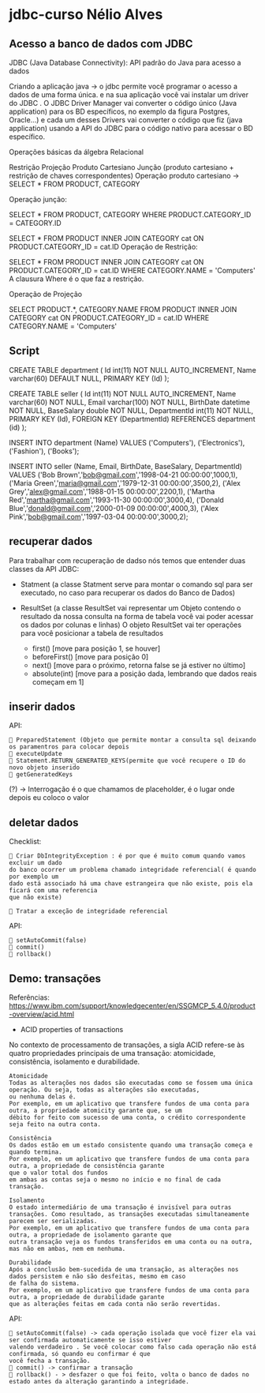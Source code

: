 # jdbc-curso Nélio Alves

## Acesso a banco de dados com JDBC

JDBC (Java Database Connectivity): API padrão do Java para acesso a dados


Criando a aplicação java -> o jdbc permite você programar o acesso a dados de uma forma única. e na sua aplicação você vai instalar um driver do JDBC . O JDBC Driver Manager vai converter o código único (Java application) para os BD específicos, no exemplo da figura Postgres, Oracle...) e cada um desses Drivers vai converter o código que fiz (java application) usando a API do JDBC para o código nativo para acessar o BD específico.

Operações básicas da álgebra Relacional

Restrição
Projeção
Produto Cartesiano
Junção (produto cartesiano + restrição de chaves correspondentes)
Operação produto cartesiano -> SELECT * FROM PRODUCT, CATEGORY

Operação junção:

SELECT *
FROM PRODUCT, CATEGORY
WHERE
PRODUCT.CATEGORY_ID = CATEGORY.ID

SELECT *
FROM PRODUCT
INNER JOIN CATEGORY cat
ON PRODUCT.CATEGORY_ID = cat.ID
Operação de Restrição:

SELECT *
FROM PRODUCT
INNER JOIN CATEGORY cat ON PRODUCT.CATEGORY_ID = cat.ID
WHERE CATEGORY.NAME = 'Computers'
A clausura Where é o que faz a restrição.

Operação de Projeção

SELECT PRODUCT.*, CATEGORY.NAME
FROM PRODUCT
INNER JOIN CATEGORY cat ON PRODUCT.CATEGORY_ID = cat.ID
WHERE CATEGORY.NAME = 'Computers'


## Script


CREATE TABLE department (
Id int(11) NOT NULL AUTO_INCREMENT,
Name varchar(60) DEFAULT NULL,
PRIMARY KEY (Id)
);

CREATE TABLE seller (
Id int(11) NOT NULL AUTO_INCREMENT,
Name varchar(60) NOT NULL,
Email varchar(100) NOT NULL,
BirthDate datetime NOT NULL,
BaseSalary double NOT NULL,
DepartmentId int(11) NOT NULL,
PRIMARY KEY (Id),
FOREIGN KEY (DepartmentId) REFERENCES department (id)
);

INSERT INTO department (Name) VALUES
('Computers'),
('Electronics'),
('Fashion'),
('Books');

INSERT INTO seller (Name, Email, BirthDate, BaseSalary, DepartmentId) VALUES
('Bob Brown','bob@gmail.com','1998-04-21 00:00:00',1000,1),
('Maria Green','maria@gmail.com','1979-12-31 00:00:00',3500,2),
('Alex Grey','alex@gmail.com','1988-01-15 00:00:00',2200,1),
('Martha Red','martha@gmail.com','1993-11-30 00:00:00',3000,4),
('Donald Blue','donald@gmail.com','2000-01-09 00:00:00',4000,3),
('Alex Pink','bob@gmail.com','1997-03-04 00:00:00',3000,2);


## recuperar dados




Para trabalhar com recuperação de dadso nós temos que entender duas classes da API JDBC:

- Statment (a classe Statment serve para montar o comando sql para  ser executado, no caso para
  recuperar os dados do Banco de Dados)
- ResultSet (a classe ResultSet vai representar um Objeto contendo o resultado da nossa consulta
  na forma de tabela você vai poder acessar os dados por colunas e linhas)
  O objeto ResultSet vai ter operações para você posicionar a tabela de resultados

  - first() [move para posição 1, se houver]
  - beforeFirst() [move para posição 0]
  - next() [move para o próximo, retorna false se já estiver no último]
  - absolute(int) [move para a posição dada, lembrando que dados reais começam em 1]


  
##  inserir dados

API:

     PreparedStatement (Objeto que permite montar a consulta sql deixando os paramentros para colocar depois
     executeUpdate
     Statement.RETURN_GENERATED_KEYS(permite que você recupere o ID do novo objeto inserido
     getGeneratedKeys


(?) -> Interrogação é o que chamamos de placeholder, é o lugar onde depois eu coloco o valor




##  deletar dados

Checklist:

     Criar DbIntegrityException : é por que é muito comum quando vamos excluir um dado
    do banco ocorrer um problema chamado integridade referencial( é quando por exemplo um
    dado está associado há uma chave estrangeira que não existe, pois ela ficará com uma referencia
    que não existe)

     Tratar a exceção de integridade referencial


API:

     setAutoCommit(false)
     commit()
     rollback()


## Demo: transações

Referências: https://www.ibm.com/support/knowledgecenter/en/SSGMCP_5.4.0/product-overview/acid.html


- ACID properties of transactions

No contexto de processamento de transações, a sigla ACID refere-se às quatro propriedades principais de 
uma transação: atomicidade, consistência, isolamento e durabilidade.

    Atomicidade
    Todas as alterações nos dados são executadas como se fossem uma única operação. Ou seja, todas as alterações são executadas, 
    ou nenhuma delas é.
    Por exemplo, em um aplicativo que transfere fundos de uma conta para outra, a propriedade atomicity garante que, se um 
    débito for feito com sucesso de uma conta, o crédito correspondente seja feito na outra conta.

    Consistência
    Os dados estão em um estado consistente quando uma transação começa e quando termina.
    Por exemplo, em um aplicativo que transfere fundos de uma conta para outra, a propriedade de consistência garante 
    que o valor total dos fundos 
    em ambas as contas seja o mesmo no início e no final de cada transação.

    Isolamento
    O estado intermediário de uma transação é invisível para outras transações. Como resultado, as transações executadas simultaneamente parecem ser serializadas.
    Por exemplo, em um aplicativo que transfere fundos de uma conta para outra, a propriedade de isolamento garante que 
    outra transação veja os fundos transferidos em uma conta ou na outra, mas não em ambas, nem em nenhuma.

    Durabilidade
    Após a conclusão bem-sucedida de uma transação, as alterações nos dados persistem e não são desfeitas, mesmo em caso 
    de falha do sistema.
    Por exemplo, em um aplicativo que transfere fundos de uma conta para outra, a propriedade de durabilidade garante
    que as alterações feitas em cada conta não serão revertidas.


API:

     setAutoCommit(false) -> cada operação isolada que você fizer ela vai ser confirmada automaticamente se isso estiver
    valendo verdadeiro . Se você colocar como falso cada operação não está confirmada, só quando eu confirmar é que
    você fecha a transação.
     commit() -> confirmar a transação
     rollback() - > desfazer o que foi feito, volta o banco de dados no estado antes da alteração garantindo a integridade.




